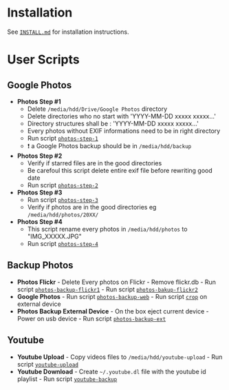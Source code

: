 
Installation
============

See [`INSTALL.md`](INSTALL.md) for installation instructions.


User Scripts
============

Google Photos
-------------

  + **Photos Step #1**
    - Delete `/media/hdd/Drive/Google Photos` directory
    - Delete directories who no start with 'YYYY-MM-DD xxxxx xxxxx...'
    - Directory structures shall be : 'YYYY-MM-DD xxxxx xxxxx...'
    - Every photos without EXIF informations need to be in right directory
    - Run script [`photos-step-1`](photos-step-1)
    - :heavy_exclamation_mark: a Google Photos backup should be in `/media/hdd/backup`
  + **Photos Step #2**
    - Verify if starred files are in the good directories
    - Be carefoul this script delete entire exif file before rewriting good date
    - Run script [`photos-step-2`](photos-step-2)
  + **Photos Step #3**
    - Run script [`photos-step-3`](photos-step-3)
    - Verify if photos are in the good directories eg `/media/hdd/photos/20XX/`
  + **Photos Step #4**
    - This script rename every photos in `/media/hdd/photos` to "IMG_XXXXX.JPG"
    - Run script [`photos-step-4`](photos-step-4)


Backup Photos
-------------

   + **Photos Flickr**
    - Delete Every photos on Flickr
    - Remove flickr.db
    - Run script [`photos-backup-flickr1`](photos-backup-flickr-1)
    - Run script [`photos-bakup-flickr2`](photos-backup-flickr-2)
   + **Google Photos**
    - Run script [`photos-backup-web`](photos-backup-web)
    - Run script [`crop`](crop) on external device
   + **Photos Backup External Device**
    - On the box eject current device
    - Power on usb device
    - Run script [`photos-backup-ext`](photos-backup-ext)


Youtube
-------

   + **Youtube Upload**
    - Copy videos files to ```/media/hdd/youtube-upload```
    - Run script [`youtube-upload`](youtube-upload)
   + **Youtube Download**
    - Create `~/.youtube.dl` file with the youtube id playlist
    - Run script [`youtube-backup`](youtube-upload)

